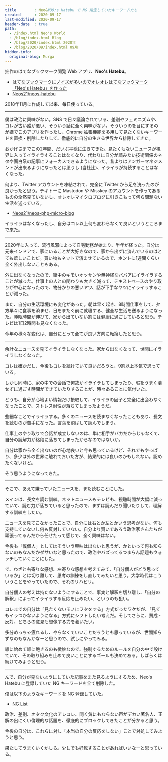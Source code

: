 ```yaml
---
title        : Neo&#39;s Hatebu で NG 指定していたキーワードたち
created      : 2020-09-17
last-modified: 2020-09-17
header-date  : true
path:
  - /index.html Neo's World
  - /blog/index.html Blog
  - /blog/2020/index.html 2020年
  - /blog/2020/09/index.html 09月
hidden-info:
  original-blog: Murga
---
```


拙作のはてなブックマーク閲覧 Web アプリ、**Neo's Hatebu**。

- [はてなブックマークにノイズが多いのでオレオレはてなブックマーク「Neo's Hatebu」を作った](/blog/2018/11/17-02.html)
- [Neos21/neos-hatebu](https://github.com/Neos21/neos-hatebu)

2018年11月に作成して以来、毎日使っている。

---

僕は政治に興味がない。SNS で日々議論されている、差別やフェミニズムや、コレが古い誰が悪い、そういう話に全く興味がない。そういうのを目にするのが嫌でこのアプリを作ったし、Chrome 拡張機能を多用して見たくないキーワードを置換・削除したりして、徹底的に自分の生きる世界から排除してきた。

おかげさまでこの2年間、だいぶ平穏に生きてきた。見たくもないニュースが視界に入ってイライラすることはなくなり、代わりに自分が読みたい技術関係のネタや面白系の記事にフォーカスできるようになった。昔よりはアンガーマネジメントが出来るようになったとは思うし (当社比)、イライラが持続することはなくなった。

何より、Twitter アカウントを凍結されて、完全に Twitter から足を洗ったのが良かったと思う。テキトーに Mastodon や Misskey のアカウントを作ってあるものの全然見ていないし、オレオレマイクロブログに引きこもって何ら問題ない生活を送っている。

- [Neos21/neos-php-micro-blog](https://github.com/Neos21/neos-php-micro-blog)

イライラはなくなったし、自分はコレ以上何も変わらなくて良いというところまで来た。

---

2020年に入って、流行風邪によって自宅勤務が始まり、半年が経った。自分は元来インドアで、家にいることが大好きなので、家から出ずに済んでいるのはとても嬉しいことだ。買い物もネットで済ませているので、ホントに1週間くらい全く外出しないこともある。

外に出なくなったので、街中のキモいオッサンや無神経なババアにイライラすることが減った。仕事上の人との関わりも大きく減って、テキストベースのやり取りが中心になったので、物分かりの悪いヤツ、話が下手なヤツにイライラすることが減った。

また、自分の生活環境にも変化があった。朝は早く起き、8時間仕事をして、夕方早々に食事を済ませ、日をまたぐ前に就寝する、健全な生活を送るようになった。睡眠時間が伸びて、家から出ていない割には健康に過ごしていると思う。テレビは1日2時間も見なくなった。

今年の様々な変化は、自分にとって全てが良い方向に転換したと思う。

---

余計なニュースを見てイライラしなくなった。家から出なくなって、世間にイライラしなくなった。

コレは確かだし、今後もコレを続けていて良いだろうと、9割以上本気で思っている。

しかし同時に、家の中での会話で何故かイライラしてしまったり、暇をうまく潰せずに過ごす時間ができていたりすることが、時々あることに気付いた。

どうも、自分が心地よい情報だけ摂取して、イライラの因子と完全に出会わなくなったことで、ストレス耐性が落ちてしまったようだ。

些細なことでイライラする。多くのニュースを読まなくなったこともあり、長文を読むのが苦手になった。言葉を飛ばして読んでしまう。

仕事上のやり取りで会話が成立しないのは、単に相手がバカだからじゃなくて、自分の読解力が格段に落ちてしまったからなのではないか。

自分は家から全く出ないのが心地良いと今も思っているけど、それでもやっぱり、多少は外の世界に触れておいた方が、結果的には良いのかもしれない。認めたくないけど。

そう思うようになってきた。

---

そこで、あえて嫌っていたニュースを、また読むことにした。

メインは、長文を読む訓練。ネットニュースもテレビも、視聴時間が大幅に減っていて、読む力が落ちていると思ったので、まずは読んだり聞いたりして、理解する訓練をしたい。

ニュースを見てこなかったことで、自分には右とか左とかいう思考がない。何も支持していないし何も反対していない。自分より賢いであろう政治家さんたちが頑張ってるんだから任せたって感じで、全く興味はない。

今後も「僕個人」としてはそういう興味は出ないと思うが、かといって何も知らないのもなんだかダサいなと思ったので、政治やバズってるつまらん話題もウォッチしていくことにした。

で、わざと右寄りな感想、左寄りな感想を考えてみて、「自分個人がどう思っているか」とは切り離して、思考の訓練をし直してみたいと思う。大学時代はこういうことをやっていたので、それのリハビリ。

自分個人の考えは持たないようにすることで、事実と解釈を切り離し、「自分の解釈」によってイライラする反応を止めたい、というのも狙い。

コレまでの自分は「見たくないモノにフタをする」方式だったワケだが、「見てもイラつかないようになる」方式にシフトしたい考えだ。そしてさらに、賛成・反対、どちらの意見も想像する力を養いたい。

多分めっちゃ疲れるし、やらなくていいことだろうとも思っているが、世間知らずなのもなんかなーと思うので、試しにやってみる。

雑に始めて雑に飽きるのも微妙なので、強制するためのルールを自分の中で設けていて、その取り組みを止めて良いことにするゴールも決めてある。しばらくは続けてみようと思う。

---

んで、自分が見ないようにしていた記事をまた見るようにするため、Neo's Hatebu に登録していた NG キーワードを全て削除した。

僕は以下のようなキーワードを NG 登録していた。

- [NG List](https://codepen.io/Neos21/pen/RwaBBKO)

政治、差別、オタク文化のアレコレ、聞く気にもならない声がデカい著名人、正解の出にくい倫理的な話題を、徹底的にブロックしてきたことが分かると思う。

今後の自分は、これらに対し「本当の自分の反応をしない」ことで対処してみようと思う。

果たしてうまくいくかしら。少しでも好転することがあればいいなーと思っている。
